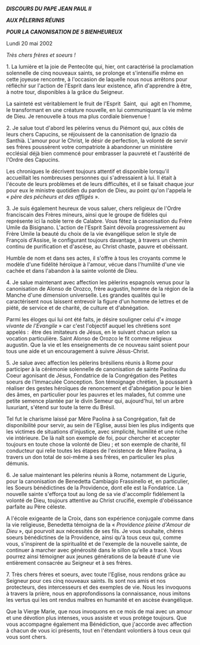 ***DISCOURS DU PAPE JEAN PAUL II***

***AUX PÈLERINS RÉUNIS***

***POUR LA CANONISATION DE 5 BIENHEUREUX***

Lundi 20 mai 2002

*Très chers frères et soeurs !*

1. La lumière et la joie de Pentecôte qui, hier, ont caractérisé la proclamation solennelle de cinq nouveaux saints, se prolonge et s'intensifie même en cette joyeuse rencontre, à l'occasion de laquelle nous nous arrêtons pour réfléchir sur l'action de l'Esprit dans leur existence, afin d'apprendre à être, à notre tour, disponibles à la grâce du Seigneur.

La sainteté est véritablement le fruit de l'Esprit  Saint,  qui  agit en l'homme, le transformant en une créature nouvelle, en lui communiquant la vie même de Dieu. Je renouvelle à tous ma plus cordiale bienvenue !

2. Je salue tout d'abord les pèlerins venus du Piémont qui, aux côtés de leurs chers Capucins, se réjouissent de la canonisation de Ignazio da Santhià. L'amour pour le Christ, le désir de perfection, la volonté de servir ses frères poussèrent votre compatriote à abandonner un ministère ecclésial déjà bien commencé pour embrasser la pauvreté et l'austérité de l'Ordre des Capucins.

Les chroniques le décrivent toujours attentif et disponible lorsqu'il accueillait les nombreuses personnes qui s'adressaient à lui. Il était à l'écoute de leurs problèmes et de leurs difficultés, et il se faisait chaque jour pour eux le ministre quotidien du pardon de Dieu, au point qu'on l'appela le « *père des pécheurs et des affligés* ».

3. Je suis également heureux de vous saluer, chers religieux de l'Ordre franciscain des Frères mineurs, ainsi que le groupe de fidèles qui représente ici la noble terre de Calabre. Vous fêtez la canonisation du Frère Umile da Bisignano. L'action de l'Esprit Saint dévoila progressivement au Frère Umile la beauté du choix de la vie évangélique selon le style de François d'Assise, le configurant toujours davantage, à travers un chemin continu de purification et d'ascèse, au Christ chaste, pauvre et obéissant.

Humble de nom et dans ses actes, il s'offre à tous les croyants comme le modèle d'une fidélité héroïque à l'amour, vécue dans l'humilité d'une vie cachée et dans l'abandon à la sainte volonté de Dieu.

4. Je salue maintenant avec affection les pèlerins espagnols venus pour la canonisation de Alonso de Orozco, frère augustin, homme de la région de la Manche d'une dimension universelle. Les grandes qualités qui le caractérisent nous laissent entrevoir la figure d'un homme de lettres et de piété, de service et de charité, de culture et d'abnégation.

Parmi les éloges qui lui ont été faits, je désire souligner celui d'« *image vivante de l'Evangile* » car c'est l'objectif auquel les chrétiens sont appelés :  être des imitateurs de Jésus, en le suivant chacun selon sa vocation particulière. Saint Alonso de Orozco le fit comme religieux augustin. Que la vie et les enseignements de ce nouveau saint soient pour tous une aide et un encouragement à suivre Jésus-Christ.

5. Je salue avec affection les pèlerins brésiliens réunis à Rome pour participer à la cérémonie solennelle de canonisation de sainte Paolina du Coeur agonisant de Jésus, Fondatrice de la Congrégation des Petites soeurs de l'Immaculée Conception. Son témoignage chrétien, la poussant à réaliser des gestes héroïques de renoncement et d'abnégation pour le bien des âmes, en particulier pour les pauvres et les malades, fut comme une petite semence plantée par le divin Semeur qui, aujourd'hui, tel un arbre luxuriant, s'étend sur toute la terre du Brésil.

Tel fut le charisme laissé par Mère Paolina à sa Congrégation, fait de disponibilité pour servir, au sein de l'Eglise, aussi bien les plus indigents que les victimes de situations d'injustice, avec simplicité, humilité et une riche vie intérieure. De là naît son exemple de foi, pour chercher et accepter toujours en toute chose la volonté de Dieu ; et son exemple de charité, fil conducteur qui relie toutes les étapes de l'existence de Mère Paolina, à travers un don total de soi-même à ses frères, en particulier les plus démunis.

6. Je salue maintenant les pèlerins réunis à Rome, notamment de Ligurie, pour la canonisation de Benedetta Cambiagio Frassinello et, en particulier, les Soeurs bénédictines de la Providence, dont elle est la Fondatrice. La nouvelle sainte s'efforça tout au long de sa vie d'accomplir fidèlement la volonté de Dieu, toujours attentive au Christ crucifié, exemple d'obéissance parfaite au Père céleste.

A l'école exigeante de la Croix, dans son expérience conjugale comme dans la vie religieuse, Benedetta témoigna de la « *Providence pleine d'Amour de Dieu* », qui pourvoit aux nécessités de ses fils. Je vous souhaite, chères soeurs bénédictines de la Providence, ainsi qu'à tous ceux qui, comme vous, s'inspirent de la spiritualité et de l'exemple de la nouvelle sainte, de continuer à marcher avec générosité dans le sillon qu'elle a tracé. Vous pourrez ainsi témoigner aux jeunes générations de la beauté d'une vie entièrement consacrée au Seigneur et à ses frères.

7. Très chers frères et soeurs, avec toute l'Eglise, nous rendons grâce au Seigneur pour ces cinq nouveaux saints. Ils sont nos amis et nos protecteurs, des intercesseurs et des exemples de vie. Nous les invoquons à travers la prière, nous en approfondissons la connaissance, nous imitons les vertus qui les ont rendus maîtres en humanité et en ascèse évangélique.

Que la Vierge Marie, que nous invoquons en ce mois de mai avec un amour et une dévotion plus intenses, vous assiste et vous protège toujours. Que vous accompagne également ma Bénédiction, que j'accorde avec affection à chacun de vous ici présents, tout en l'étendant volontiers à tous ceux qui vous sont chers.